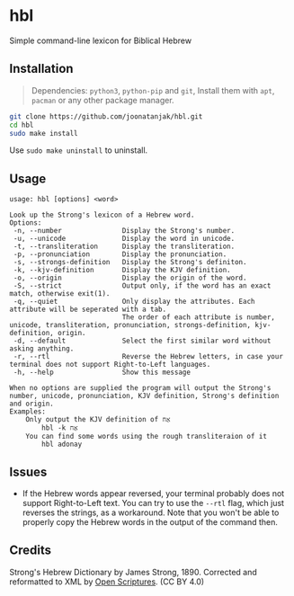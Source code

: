 # hbl
Simple command-line lexicon for Biblical Hebrew

## Installation
> Dependencies: `python3`, `python-pip` and `git`, Install them with `apt`, `pacman` or any other package manager.

```sh
git clone https://github.com/joonatanjak/hbl.git
cd hbl
sudo make install
```

Use `sudo make uninstall` to uninstall.
## Usage
```
usage: hbl [options] <word>

Look up the Strong's lexicon of a Hebrew word.
Options:
 -n, --number               Display the Strong's number.
 -u, --unicode              Display the word in unicode.
 -t, --transliteration      Display the transliteration.
 -p, --pronunciation        Display the pronunciation.
 -s, --strongs-definition   Display the Strong's definiton.
 -k, --kjv-definition       Display the KJV definition.
 -o, --origin               Display the origin of the word.
 -S, --strict               Output only, if the word has an exact match, otherwise exit(1).
 -q, --quiet                Only display the attributes. Each attribute will be seperated with a tab.
                            The order of each attribute is number, unicode, transliteration, pronunciation, strongs-definition, kjv-definition, origin.
 -d, --default              Select the first similar word without asking anything.
 -r, --rtl                  Reverse the Hebrew letters, in case your terminal does not support Right-to-Left languages.
 -h, --help                 Show this message

When no options are supplied the program will output the Strong's number, unicode, pronunciation, KJV definition, Strong's definition and origin.
Examples:
    Only output the KJV definition of אַח
        hbl -k אַח
    You can find some words using the rough transliteraion of it
        hbl adonay
```

## Issues
* If the Hebrew words appear reversed, your terminal probably does not support Right-to-Left text. You can try to use the `--rtl` flag, which just reverses the strings, as a workaround. Note that you won't be able to properly copy the Hebrew words in the output of the command then.

## Credits
Strong's Hebrew Dictionary by James Strong, 1890. Corrected and reformatted to XML by [Open Scriptures](https://github.com/openscriptures/HebrewLexicon). (CC BY 4.0)